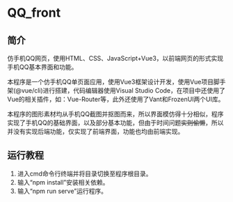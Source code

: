 # QQ_front

## 简介

仿手机QQ网页，使用HTML、CSS、JavaScript+Vue3，以前端网页的形式实现手机QQ基本界面和功能。

本程序是一个仿手机QQ单页面应用，使用Vue3框架设计开发，使用Vue项目脚手架(@vue/cli)进行搭建，代码编辑器使用Visual Studio Code，在项目中还使用了Vue的相关插件，如：Vue-Router等，此外还使用了Vant和FrozenUI两个UI库。

本程序的图形素材均从手机QQ截图并抠图而来，所以界面模仿得十分相似，程序实现了手机QQ的基础界面，以及部分基本功能，但由于时间问题~~实则偷懒~~，所以并没有实现后端功能，仅实现了前端界面，功能也均由前端实现。


## 运行教程
1. 进入cmd命令行终端并将目录切换至程序根目录。
2. 输入“npm install”安装相关依赖。
3. 输入“npm run serve”运行程序。
